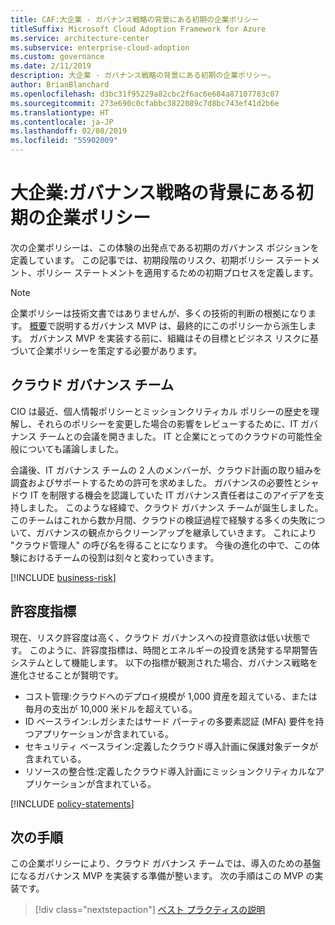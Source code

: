 ```yaml
---
title: CAF:大企業 - ガバナンス戦略の背景にある初期の企業ポリシー
titleSuffix: Microsoft Cloud Adoption Framework for Azure
ms.service: architecture-center
ms.subservice: enterprise-cloud-adoption
ms.custom: governance
ms.date: 2/11/2019
description: 大企業 - ガバナンス戦略の背景にある初期の企業ポリシー。
author: BrianBlanchard
ms.openlocfilehash: d3bc31f95229a82cbc2f6ac6e684a87107783c07
ms.sourcegitcommit: 273e690c0cfabbc3822089c7d8bc743ef41d2b6e
ms.translationtype: HT
ms.contentlocale: ja-JP
ms.lasthandoff: 02/08/2019
ms.locfileid: "55902009"
---
```

# <a name="large-enterprise-initial-corporate-policy-behind-the-governance-strategy"></a>大企業:ガバナンス戦略の背景にある初期の企業ポリシー

次の企業ポリシーは、この体験の出発点である初期のガバナンス ポジションを定義しています。 この記事では、初期段階のリスク、初期ポリシー ステートメント、ポリシー ステートメントを適用するための初期プロセスを定義します。

> [!NOTE]
>企業ポリシーは技術文書ではありませんが、多くの技術的判断の根拠になります。 [概要](./overview.md)で説明するガバナンス MVP は、最終的にこのポリシーから派生します。 ガバナンス MVP を実装する前に、組織はその目標とビジネス リスクに基づいて企業ポリシーを策定する必要があります。

## <a name="cloud-governance-team"></a>クラウド ガバナンス チーム

CIO は最近、個人情報ポリシーとミッションクリティカル ポリシーの歴史を理解し、それらのポリシーを変更した場合の影響をレビューするために、IT ガバナンス チームとの会議を開きました。 IT と企業にとってのクラウドの可能性全般についても議論しました。

会議後、IT ガバナンス チームの 2 人のメンバーが、クラウド計画の取り組みを調査およびサポートするための許可を求めました。 ガバナンスの必要性とシャドウ IT を制限する機会を認識していた IT ガバナンス責任者はこのアイデアを支持しました。 このような経緯で、クラウド ガバナンス チームが誕生しました。 このチームはこれから数か月間、クラウドの検証過程で経験する多くの失敗について、ガバナンスの観点からクリーンアップを継承していきます。 これにより "クラウド管理人" の呼び名を得ることになります。 今後の進化の中で、この体験におけるチームの役割は刻々と変わっていきます。

[!INCLUDE [business-risk](../../../../../includes/cloud-adoption/governance/business-risks.md)]

## <a name="tolerance-indicators"></a>許容度指標

現在、リスク許容度は高く、クラウド ガバナンスへの投資意欲は低い状態です。 このように、許容度指標は、時間とエネルギーの投資を誘発する早期警告システムとして機能します。 以下の指標が観測された場合、ガバナンス戦略を進化させることが賢明です。

- コスト管理:クラウドへのデプロイ規模が 1,000 資産を超えている、または毎月の支出が 10,000 米ドルを超えている。
- ID ベースライン:レガシまたはサード パーティの多要素認証 (MFA) 要件を持つアプリケーションが含まれている。
- セキュリティ ベースライン:定義したクラウド導入計画に保護対象データが含まれている。
- リソースの整合性:定義したクラウド導入計画にミッションクリティカルなアプリケーションが含まれている。

[!INCLUDE [policy-statements](../../../../../includes/cloud-adoption/governance/policy-statements.md)]

## <a name="next-steps"></a>次の手順

この企業ポリシーにより、クラウド ガバナンス チームでは、導入のための基盤になるガバナンス MVP を実装する準備が整います。 次の手順はこの MVP の実装です。

> [!div class="nextstepaction"]
> [ベスト プラクティスの説明](./best-practice-explained.md)
